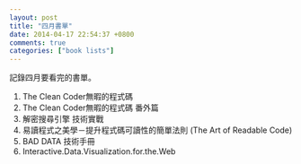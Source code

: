 ```yaml
---
layout: post
title: "四月書單"
date: 2014-04-17 22:54:37 +0800
comments: true
categories: ["book lists"]
---
```

記錄四月要看完的書單。
<!-- more -->

1. The Clean Coder無暇的程式碼
2. The Clean Coder無暇的程式碼 番外篇
3. 解密搜尋引擎 技術實戰
4. 易讀程式之美學－提升程式碼可讀性的簡單法則 (The Art of Readable Code)
5. BAD DATA 技術手冊
6. Interactive.Data.Visualization.for.the.Web